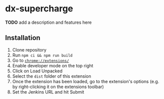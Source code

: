 # dx-supercharge

**TODO** add a description and features here

## Installation
1. Clone repository
2. Run `npm ci && npm run build`
3. Go to [`chrome://extensions/`](chrome://extensions)
4. Enable developer mode on the top right
5. Click on Load Unpacked
6. Select the `dist` folder of this extension
7. Once the extension has been loaded, go to the extension's options (e.g. by right-clicking it on the extensions toolbar)
8. Set the Jenkins URL and hit Submit
